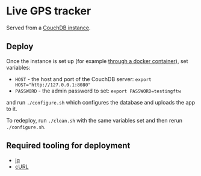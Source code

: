 # Live GPS tracker

Served from a [CouchDB instance](http://couchdb.apache.org/).

## Deploy

Once the instance is set up (for example [through a docker container](https://github.com/klaemo/docker-couchdb)), set variables:

* `HOST` - the host and port of the CouchDB server: `export HOST="http://127.0.0.1:8080"`
* `PASSWORD` - the admin password to set: `export PASSWORD=testingftw`

and run `./configure.sh` which configures the database and uploads the app to it.

To redeploy, run `./clean.sh` with the same variables set and then rerun `./configure.sh`.

## Required tooling for deployment

* [jq](http://stedolan.github.io/jq/)
* [cURL](http://curl.haxx.se/)
